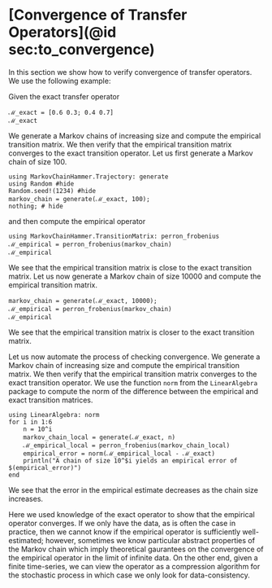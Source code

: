 # [Convergence of Transfer Operators](@id sec:to_convergence)

In this section we show how to verify convergence of transfer operators. We use the following example: 

Given the exact transfer operator

```@example transfer_operator_convergence 
ℳ_exact = [0.6 0.3; 0.4 0.7]
ℳ_exact
```

We generate a Markov chains of increasing size and compute the empirical transition matrix. We then verify that the empirical transition matrix converges to the exact transition operator. Let us first generate a Markov chain of size 100.

```@example transfer_operator_convergence
using MarkovChainHammer.Trajectory: generate
using Random #hide
Random.seed!(1234) #hide
markov_chain = generate(ℳ_exact, 100); 
nothing; # hide
```

and then compute the empirical operator
```@example transfer_operator_convergence
using MarkovChainHammer.TransitionMatrix: perron_frobenius
ℳ_empirical = perron_frobenius(markov_chain)
ℳ_empirical
```

We see that the empirical transition matrix is close to the exact transition matrix. Let us now generate a Markov chain of size 10000 and compute the empirical transition matrix.

```@example transfer_operator_convergence
markov_chain = generate(ℳ_exact, 10000);
ℳ_empirical = perron_frobenius(markov_chain)
ℳ_empirical
```

We see that the empirical transition matrix is closer to the exact transition matrix. 

Let us now automate the process of checking convergence. We generate a Markov chain of increasing size and compute the empirical transition matrix. We then verify that the empirical transition matrix converges to the exact transition operator. We use the function `norm` from the `LinearAlgebra` package to compute the norm of the difference between the empirical and exact transition matrices.

```@example transfer_operator_convergence
using LinearAlgebra: norm
for i in 1:6
    n = 10^i
    markov_chain_local = generate(ℳ_exact, n)
    ℳ_empirical_local = perron_frobenius(markov_chain_local)
    empirical_error = norm(ℳ_empirical_local - ℳ_exact)
    println("A chain of size 10^$i yields an empirical error of $(empirical_error)")
end
```

We see that the error in the empirical estimate decreases as the chain size increases.

Here we used knowledge of the exact operator to show that the empirical operator converges. If we only have the data, as is often the case in practice, then we cannot know if the empirical operator is sufficiently well-estimated; however, sometimes we know particular abstract properties of the Markov chain which imply theoretical gaurantees on the convergence of the empirical operator in the limit of infinite data. On the other end, given a finite time-series, we can view the operator as a compression algorithm for the stochastic process in which case we only look for data-consistency.  